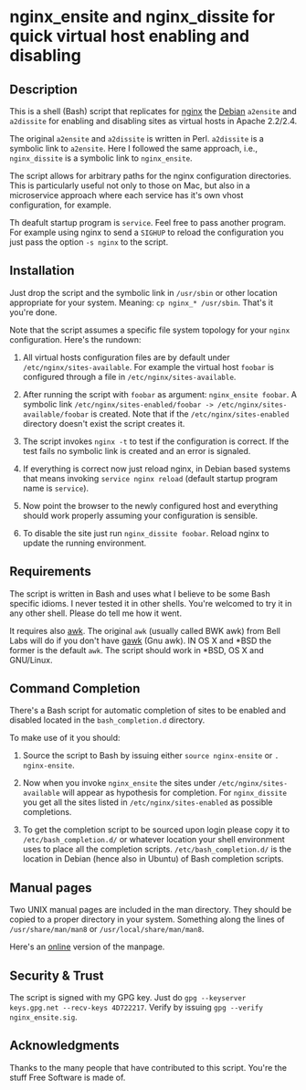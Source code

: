# nginx_ensite and nginx_dissite for quick virtual host enabling and disabling

## Description

This is a shell (Bash) script that replicates for
[nginx](http://wiki.nginx.org) the [Debian](http://debian.org)
`a2ensite` and `a2dissite` for enabling and disabling sites as virtual
hosts in Apache 2.2/2.4.

The original `a2ensite` and `a2dissite` is written in
Perl. `a2dissite` is a symbolic link to `a2ensite`. Here I followed
the same approach, i.e., `nginx_dissite` is a symbolic link to
`nginx_ensite`.

The script allows for arbitrary paths for the nginx configuration
directories. This is particularly useful not only to those on Mac, but
also in a microservice approach where each service has it's own vhost
configuration, for example.

Th deafult startup program is `service`. Feel free to pass another
program. For example using nginx to send a `SIGHUP` to reload the
configuration you just pass the option `-s nginx` to the script. 

## Installation 

Just drop the script and the symbolic link in `/usr/sbin` or other
location appropriate for your system. Meaning: `cp nginx_* /usr/sbin`.
That's it you're done. 

Note that the script assumes a specific file system topology for your
`nginx` configuration. Here's the rundown:

 1. All virtual hosts configuration files are by default under
    `/etc/nginx/sites-available`. For example the virtual host `foobar`
    is configured through a file in `/etc/nginx/sites-available`.

 2. After running the script with `foobar` as argument: `nginx_ensite
    foobar`. A symbolic link `/etc/nginx/sites-enabled/foobar ->
    /etc/nginx/sites-available/foobar` is created. Note that if the
    `/etc/nginx/sites-enabled` directory doesn't exist the script
    creates it.

 3. The script invokes `nginx -t` to test if the configuration is
    correct. If the test fails no symbolic link is created and an error
    is signaled.

 4. If everything is correct now just reload nginx, in Debian based
    systems that means invoking `service nginx reload` (default
    startup program name is `service`).

 5. Now point the browser to the newly configured host and everything
    should work properly assuming your configuration is sensible.

 6. To disable the site just run `nginx_dissite foobar`. Reload nginx
    to update the running environment.

## Requirements

The script is written in Bash and uses what I believe to be some Bash
specific idioms. I never tested it in other shells. You're welcomed to
try it in any other shell. Please do tell me how it went. 

It requires also [awk](http://en.wikipedia.org/wiki/AWK). The original
`awk` (usually called BWK awk) from Bell Labs will do if you don't
have [gawk](http://www.gnu.org/software/gawk) (Gnu awk).  IN OS X and
*BSD the former is the default `awk`. The script should work in *BSD,
OS X and GNU/Linux.

## Command Completion

There's a Bash script for automatic completion of sites to be
enabled and disabled located in the `bash_completion.d` directory.

To make use of it you should:

 1. Source the script to Bash by issuing either `source
    nginx-ensite` or `. nginx-ensite`. 

 2. Now when you invoke `nginx_ensite` the sites under
    `/etc/nginx/sites-available` will appear as hypothesis for
    completion. For `nginx_dissite` you get all the sites listed in
    `/etc/nginx/sites-enabled` as possible completions.

 3. To get the completion script to be sourced upon login please
    copy it to `/etc/bash_completion.d/` or whatever location your
    shell environment uses to place all the completion
    scripts. `/etc/bash_completion.d/` is the location in Debian
    (hence also in Ubuntu) of Bash completion scripts.
      
## Manual pages

Two UNIX manual pages are included in the man directory. They should
be copied to a proper directory in your system. Something along the
lines of `/usr/share/man/man8` or `/usr/local/share/man/man8`.

Here's an [online](http://github.perusio.org/nginx_ensite/) version of
the manpage.


## Security & Trust

The script is signed with my GPG key. Just do `gpg --keyserver
keys.gpg.net --recv-keys 4D722217`. Verify by issuing `gpg --verify
nginx_ensite.sig`.

## Acknowledgments

Thanks to the many people that have contributed to this script. You're
the stuff Free Software is made of.
